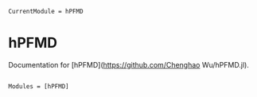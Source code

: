 ```@meta
CurrentModule = hPFMD
```

# hPFMD

Documentation for [hPFMD](https://github.com/Chenghao Wu/hPFMD.jl).

```@index
```

```@autodocs
Modules = [hPFMD]
```
